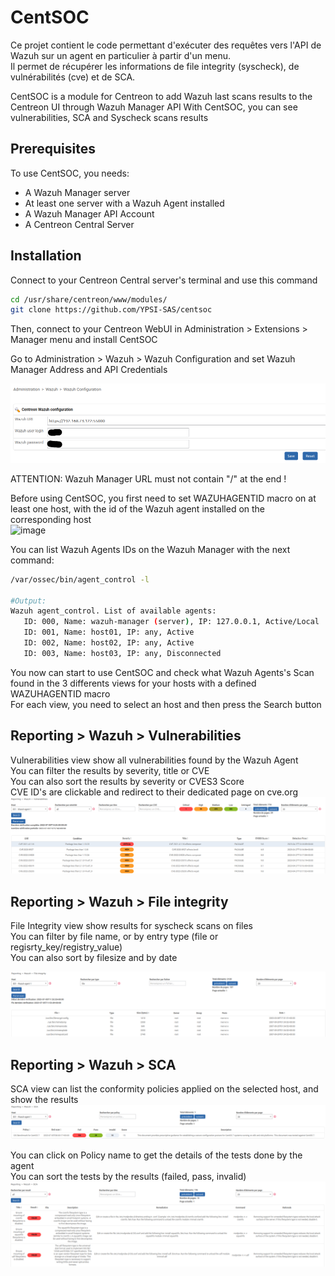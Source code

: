 # CentSOC

Ce projet contient le code permettant d'exécuter des requêtes vers l'API de Wazuh sur un agent en particulier à partir d'un menu. </br>
Il permet de récupérer les informations de file integrity (syscheck), de vulnérabilités (cve) et de SCA.

CentSOC is a module for Centreon to add Wazuh last scans results to the Centreon UI through Wazuh Manager API
With CentSOC, you can see vulnerabilities, SCA and Syscheck scans results


## Prerequisites

To use CentSOC, you needs:
- A Wazuh Manager server
- At least one server with a Wazuh Agent installed
- A Wazuh Manager API Account
- A Centreon Central Server

## Installation

Connect to your Centreon Central server's terminal and use this command</br>

```bash
cd /usr/share/centreon/www/modules/
git clone https://github.com/YPSI-SAS/centsoc
```


Then, connect to your Centreon WebUI in Administration > Extensions > Manager menu and install CentSOC</br>


Go to Administration > Wazuh > Wazuh Configuration and set Wazuh Manager Address and API Credentials</br>

![image](./images/configuration_wazuh.png)

ATTENTION: Wazuh Manager URL must not contain "/" at the end !



Before using CentSOC, you first need to set WAZUHAGENTID macro on at least one host, with the id of the Wazuh agent installed on the corresponding host</br>
![image](https://github.com/YPSI-SAS/centsoc/assets/58302496/6bca9805-e1bd-4a18-839b-bc083c678359)


You can list Wazuh Agents IDs on the Wazuh Manager with the next command:

```bash
/var/ossec/bin/agent_control -l

#Output:
Wazuh agent_control. List of available agents:
   ID: 000, Name: wazuh-manager (server), IP: 127.0.0.1, Active/Local
   ID: 001, Name: host01, IP: any, Active
   ID: 002, Name: host02, IP: any, Active
   ID: 003, Name: host03, IP: any, Disconnected

```


You now can start to use CentSOC and check what Wazuh Agents's Scan found in the 3 differents views for your hosts with a defined WAZUHAGENTID macro </br>
For each view, you need to select an host and then press the Search button</br>

## Reporting > Wazuh > Vulnerabilities

Vulnerabilities view show all vulnerabilities found by the Wazuh Agent</br>
You can filter the results by severity, title or CVE</br>
You can also sort the results by severity or CVES3 Score</br>
CVE ID's are clickable and redirect to their dedicated page on cve.org
![image](./images/reporting_vulnerabilities.png)

## Reporting > Wazuh > File integrity
File Integrity view show results for syscheck scans on files</br>
You can filter by file name, or by entry type (file or regisrty_key/registry_value)</br>
You can also sort by filesize and by date


![image](./images/reporting_syscheck.png)

## Reporting > Wazuh > SCA

SCA view can list the conformity policies applied on the selected host, and show the results</br>
![image](./images/reporting_sca.png)

You can click on Policy name to get the details of the tests done by the agent </br>
You can sort the tests by the results (failed, pass, invalid)
![image](./images/reporting_sca_policy.png)

